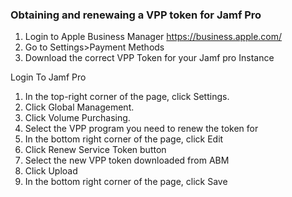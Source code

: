 ### Obtaining and renewaing a VPP token for Jamf Pro

1. Login to Apple Business Manager https://business.apple.com/  
2. Go to Settings>Payment Methods 
3. Download the correct VPP Token for your Jamf pro Instance 

Login To Jamf Pro 

1. In the top-right corner of the page, click Settings.
2. Click Global Management. 
3. Click Volume Purchasing. 
4. Select the VPP program you need to renew the token for 
5. In the bottom right corner of the page, click Edit  
6. Click Renew Service Token button 
7. Select the new VPP token downloaded from ABM 
8. Click Upload 
9. In the bottom right corner of the page, click Save 
